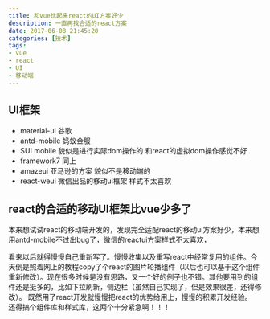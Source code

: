 ```yaml
---
title: 和vue比起来react的UI方案好少
description: 一直再找合适的react方案
date: 2017-06-08 21:45:20
categories: [技术]
tags:
- vue
- react
- UI
- 移动端
---
```

## UI框架
- material-ui 谷歌
- antd-mobile 蚂蚁金服
- SUI mobile 貌似是进行实际dom操作的 和react的虚拟dom操作感觉不好
- framework7 同上
- amazeui 亚马逊的方案 貌似不是移动端的
- react-weui 微信出品的移动ui框架 样式不太喜欢
## react的合适的移动UI框架比vue少多了
本来想试试react的移动端开发的，发现完全适配react的移动ui方案好少，本来想用antd-mobile不过出bug了，微信的reactui方案样式不太喜欢，
<!--more-->
看来以后就得慢慢自己重新写了。慢慢收集以及重写react中经常复用的组件。今天倒是照着网上的教程copy了个react的图片轮播组件（以后也可以基于这个组件重新修改）。现在很多时候是没有思路，又一个好的例子也不错。其他要用到的组件还是挺多的，比如下拉刷新，侧边栏（虽然自己实现了，但是效果很差，还得修改）。
既然用了react开发就慢慢把react的优势给用上，慢慢的积累开发经验。   
还得搞个组件库和样式库，这两个十分紧急啊！！！
